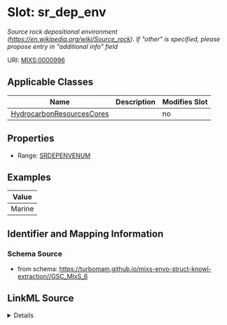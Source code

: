 # Slot: sr_dep_env


_Source rock depositional environment (https://en.wikipedia.org/wiki/Source_rock). If "other" is specified, please propose entry in "additional info" field_



URI: [MIXS:0000996](https://w3id.org/mixs/0000996)



<!-- no inheritance hierarchy -->




## Applicable Classes

| Name | Description | Modifies Slot |
| --- | --- | --- |
[HydrocarbonResourcesCores](HydrocarbonResourcesCores.md) |  |  no  |







## Properties

* Range: [SRDEPENVENUM](SRDEPENVENUM.md)






## Examples

| Value |
| --- |
| Marine |

## Identifier and Mapping Information







### Schema Source


* from schema: https://turbomam.github.io/mixs-envo-struct-knowl-extraction//GSC_MIxS_6




## LinkML Source

<details>
```yaml
name: sr_dep_env
description: Source rock depositional environment (https://en.wikipedia.org/wiki/Source_rock).
  If "other" is specified, please propose entry in "additional info" field
title: source rock depositional environment
notes:
- environment
- source
examples:
- value: Marine
from_schema: https://turbomam.github.io/mixs-envo-struct-knowl-extraction//GSC_MIxS_6
rank: 1000
slot_uri: MIXS:0000996
multivalued: false
alias: sr_dep_env
domain_of:
- HydrocarbonResourcesCores
range: SR_DEP_ENV_ENUM
required: false
recommended: false

```
</details>
